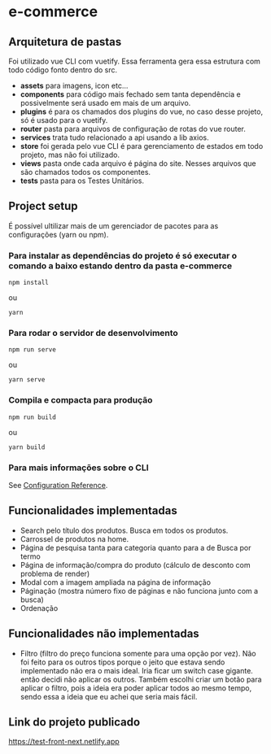 
# e-commerce

## Arquitetura de pastas
Foi utilizado vue CLI com vuetify. Essa ferramenta gera essa estrutura com todo código fonto dentro do src.
- **assets** para imagens, icon etc...
- **components** para código mais fechado sem tanta dependência e possivelmente será usado em mais de um arquivo.  
- **plugins** é para os chamados dos plugins do vue, no caso desse projeto, só é usado para o vuetify.
- **router** pasta para arquivos de configuração de rotas do vue router.
- **services** trata tudo relacionado a api usando a lib axios.
- **store** foi gerada pelo vue CLI é para gerenciamento de estados em todo projeto, mas não foi utilizado.
- **views** pasta onde cada arquivo é página do site. Nesses arquivos que são chamados todos os componentes.
- **tests** pasta para os Testes Unitários.
## Project setup
É possível ultilizar mais de um gerenciador de pacotes para as configurações (yarn ou npm). 

### Para instalar as dependências do projeto é só executar o comando a baixo estando dentro da pasta e-commerce
```
npm install
```
ou

```
yarn
```


### Para rodar o servidor de desenvolvimento
```
npm run serve
```
ou 
```
yarn serve
```

### Compila e compacta para produção
```
npm run build
```

ou
```
yarn build
```

### Para mais informações sobre o CLI
See [Configuration Reference](https://cli.vuejs.org/config/).

## Funcionalidades implementadas
- Search pelo título dos produtos. Busca em todos os produtos.
- Carrossel de produtos na home.
- Página de pesquisa tanta para categoria quanto para a de Busca por termo
- Página de informação/compra do produto (cálculo de desconto com problema de render)
- Modal com a imagem ampliada na página de informação
- Páginação (mostra número fixo de páginas e não funciona junto com a busca)
- Ordenação

## Funcionalidades não implementadas
- Filtro (filtro do preço funciona somente para uma opção por vez). Não foi feito para os outros tipos porque o jeito que estava sendo implementado não era o mais ideal. Iria ficar um switch case gigante. então decidi não aplicar os outros.
Também escolhi criar um botão para aplicar o filtro, pois a ideia era poder aplicar todos ao mesmo tempo, sendo essa a ideia que eu achei que seria mais fácil. 

## Link do projeto publicado
https://test-front-next.netlify.app